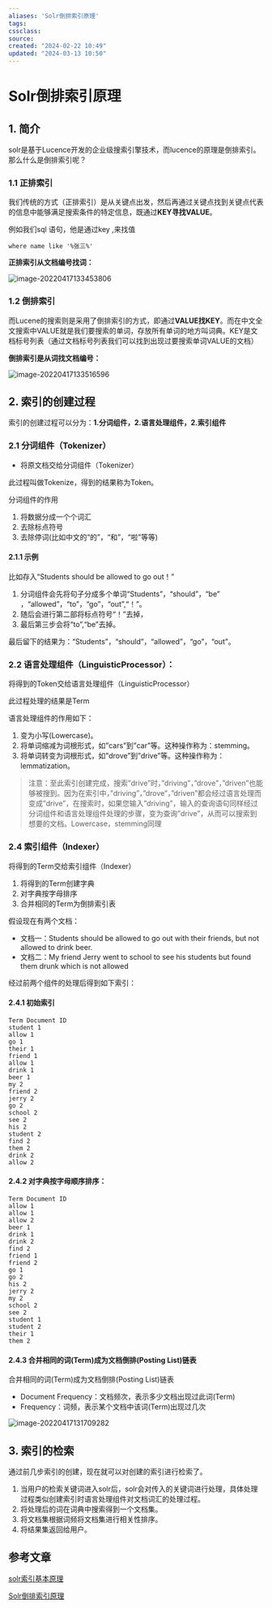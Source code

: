 ```yaml
---
aliases: 'Solr倒排索引原理'
tags: 
cssclass:
source:
created: "2024-02-22 10:49"
updated: "2024-03-13 10:50"
---
```

# Solr倒排索引原理

## 1. 简介

solr是基于Lucence开发的企业级搜索引擎技术，而lucence的原理是倒排索引。那么什么是倒排索引呢？

### 1.1 正排索引

我们传统的方式（正排索引）是从关键点出发，然后再通过关键点找到关键点代表的信息中能够满足搜索条件的特定信息，既通过**KEY寻找VALUE**。

例如我们sql 语句，他是通过key ,来找值

```
where name like '%张三%'
```

**正排索引从文档编号找词：**

![image-20220417133453806](https://cdn.jsdelivr.net/gh/MrJackC/PicGoImages/other/202403131049531.png)

### 1.2 倒排索引

而Lucene的搜索则是采用了倒排索引的方式，即通过**VALUE找KEY**。而在中文全文搜索中VALUE就是我们要搜索的单词，存放所有单词的地方叫词典。KEY是文档标号列表（通过文档标号列表我们可以找到出现过要搜索单词VALUE的文档）

**倒排索引是从词找文档编号：**

![image-20220417133516596](https://cdn.jsdelivr.net/gh/MrJackC/PicGoImages/other/202403131049582.png)

## 2. 索引的创建过程

索引的创建过程可以分为：**1.分词组件，2.语言处理组件，2.索引组件**

### 2.1 分词组件（Tokenizer）

- 将原文档交给分词组件（Tokenizer）

此过程叫做Tokenize，得到的结果称为Token。

分词组件的作用

1. 将数据分成一个个词汇
2. 去除标点符号
3. 去除停词(比如中文的“的”，“和”，“啦”等等)

#### 2.1.1 示例

比如存入“Students should be allowed to go out！”

1. 分词组件会先将句子分成多个单词“Students”，“should”，“be” ，“allowed”，“to”，“go”，“out”,“！”。
2. 随后会进行第二部将标点符号“！”去掉，
3. 最后第三步会将“to”,“be”去掉。

最后留下的结果为：“Students”，“should”，“allowed”，“go”，“out”。

### 2.2 语言处理组件（LinguisticProcessor）：

将得到的Token交给语言处理组件（LinguisticProcessor）

此过程处理的结果是Term

 语言处理组件的作用如下：

1. 变为小写(Lowercase)。 
2. 将单词缩减为词根形式，如”cars”到”car”等。这种操作称为：stemming。
3. 将单词转变为词根形式，如”drove”到”drive”等。这种操作称为：lemmatization。

> 注意：至此索引创建完成，搜索”drive”时，”driving”，”drove”，”driven”也能够被搜到。因为在索引中，”driving”，”drove”，”driven”都会经过语言处理而变成”drive”，在搜索时，如果您输入”driving”，输入的查询语句同样经过分词组件和语言处理组件处理的步骤，变为查询”drive”，从而可以搜索到想要的文档。Lowercase，stemming同理

### 2.4 **索引组件（Indexer）**

将得到的Term交给索引组件（Indexer）

1. 将得到的Term创建字典
2. 对字典按字母排序
3. 合并相同的Term为倒排索引表

 假设现在有两个文档：

- 文档一：Students should be allowed to go out with their friends, but not allowed to drink beer. 
- 文档二：My friend Jerry went to school to see his students but found them drunk which is not allowed

经过前两个组件的处理后得到如下索引：

#### 2.4.1 初始索引

```
Term Document ID
student 1
allow 1
go 1
their 1
friend 1
allow 1
drink 1
beer 1
my 2
friend 2
jerry 2
go 2
school 2
see 2
his 2
student 2
find 2
them 2
drink 2
allow 2
```

#### 2.4.2 对字典按字母顺序排序：

```
Term Document ID
allow 1
allow 1
allow 2
beer 1
drink 1
drink 2
find 2
friend 1
friend 2
go 1
go 2
his 2
jerry 2
my 2
school 2
see 2
student 1
student 2
their 1
them 2
```

#### 2.4.3 合并相同的词(Term)成为文档倒排(Posting List)链表

合并相同的词(Term)成为文档倒排(Posting List)链表

- Document Frequency：文档频次，表示多少文档出现过此词(Term)
- Frequency：词频，表示某个文档中该词(Term)出现过几次

![image-20220417131709282](https://cdn.jsdelivr.net/gh/MrJackC/PicGoImages/other/202403131049615.png)



## 3. **索引的检索**

通过前几步索引的创建，现在就可以对创建的索引进行检索了。

1. 当用户的检索关键词进入solr后，solr会对传入的关键词进行处理，具体处理过程类似创建索引时语言处理组件对文档词汇的处理过程。
2. 将处理后的词在词典中搜索得到一个文档集。
3. 将文档集根据词频将文档集进行相关性排序。
4. 将结果集返回给用户。

## 参考文章

[solr索引基本原理](https://cloud.tencent.com/developer/article/1675434)

[Solr倒排索引原理](https://blog.nowcoder.net/n/7806530b1e9343848024ec20e87ff8cf)